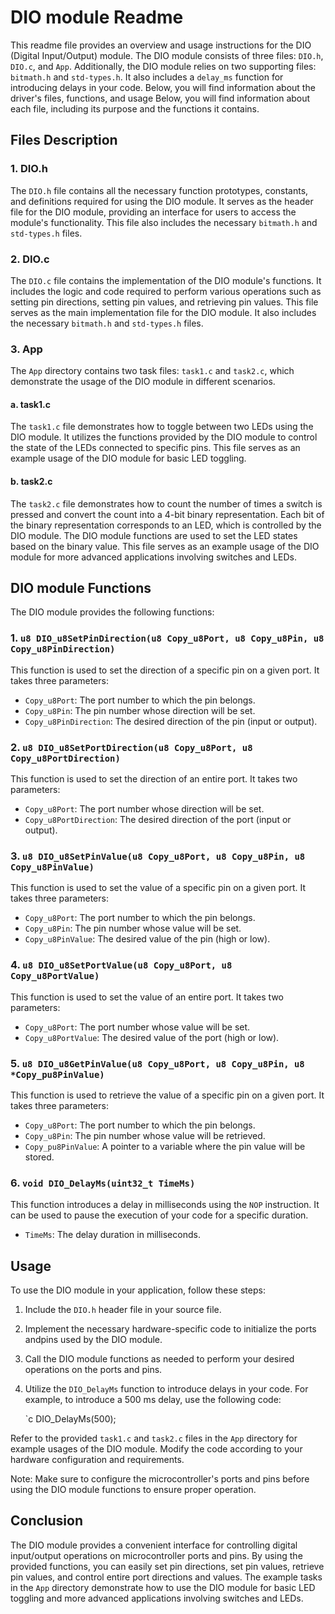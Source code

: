# DIO module Readme

This readme file provides an overview and usage instructions for the DIO (Digital Input/Output) module. The DIO module consists of three files: `DIO.h`, `DIO.c`, and `App`. Additionally, the DIO module relies on two supporting files: `bitmath.h` and `std-types.h`. It also includes a `delay_ms` function for introducing delays in your code. Below, you will find information about the driver's files, functions, and usage Below, you will find information about each file, including its purpose and the functions it contains.

## Files Description

### 1. DIO.h

The `DIO.h` file contains all the necessary function prototypes, constants, and definitions required for using the DIO module. It serves as the header file for the DIO module, providing an interface for users to access the module's functionality. This file also includes the necessary `bitmath.h` and `std-types.h` files.

### 2. DIO.c

The `DIO.c` file contains the implementation of the DIO module's functions. It includes the logic and code required to perform various operations such as setting pin directions, setting pin values, and retrieving pin values. This file serves as the main implementation file for the DIO module. It also includes the necessary `bitmath.h` and `std-types.h` files.

### 3. App

The `App` directory contains two task files: `task1.c` and `task2.c`, which demonstrate the usage of the DIO module in different scenarios.

#### a. task1.c

The `task1.c` file demonstrates how to toggle between two LEDs using the DIO module. It utilizes the functions provided by the DIO module to control the state of the LEDs connected to specific pins. This file serves as an example usage of the DIO module for basic LED toggling.

#### b. task2.c

The `task2.c` file demonstrates how to count the number of times a switch is pressed and convert the count into a 4-bit binary representation. Each bit of the binary representation corresponds to an LED, which is controlled by the DIO module. The DIO module functions are used to set the LED states based on the binary value. This file serves as an example usage of the DIO module for more advanced applications involving switches and LEDs.

## DIO module Functions

The DIO module provides the following functions:

### 1. `u8 DIO_u8SetPinDirection(u8 Copy_u8Port, u8 Copy_u8Pin, u8 Copy_u8PinDirection)`

This function is used to set the direction of a specific pin on a given port. It takes three parameters:
- `Copy_u8Port`: The port number to which the pin belongs.
- `Copy_u8Pin`: The pin number whose direction will be set.
- `Copy_u8PinDirection`: The desired direction of the pin (input or output).

### 2. `u8 DIO_u8SetPortDirection(u8 Copy_u8Port, u8 Copy_u8PortDirection)`

This function is used to set the direction of an entire port. It takes two parameters:
- `Copy_u8Port`: The port number whose direction will be set.
- `Copy_u8PortDirection`: The desired direction of the port (input or output).

### 3. `u8 DIO_u8SetPinValue(u8 Copy_u8Port, u8 Copy_u8Pin, u8 Copy_u8PinValue)`

This function is used to set the value of a specific pin on a given port. It takes three parameters:
- `Copy_u8Port`: The port number to which the pin belongs.
- `Copy_u8Pin`: The pin number whose value will be set.
- `Copy_u8PinValue`: The desired value of the pin (high or low).

### 4. `u8 DIO_u8SetPortValue(u8 Copy_u8Port, u8 Copy_u8PortValue)`

This function is used to set the value of an entire port. It takes two parameters:
- `Copy_u8Port`: The port number whose value will be set.
- `Copy_u8PortValue`: The desired value of the port (high or low).

### 5. `u8 DIO_u8GetPinValue(u8 Copy_u8Port, u8 Copy_u8Pin, u8 *Copy_pu8PinValue)`

This function is used to retrieve the value of a specific pin on a given port. It takes three parameters:
- `Copy_u8Port`: The port number to which the pin belongs.
- `Copy_u8Pin`: The pin number whose value will be retrieved.
- `Copy_pu8PinValue`: A pointer to a variable where the pin value will be stored.

### 6. `void DIO_DelayMs(uint32_t TimeMs)`

This function introduces a delay in milliseconds using the `NOP` instruction. It can be used to pause the execution of your code for a specific duration.

- `TimeMs`: The delay duration in milliseconds.

## Usage

To use the DIO module in your application, follow these steps:

1. Include the `DIO.h` header file in your source file.
2. Implement the necessary hardware-specific code to initialize the ports andpins used by the DIO module.
3. Call the DIO module functions as needed to perform your desired operations on the ports and pins.
4. Utilize the `DIO_DelayMs` function to introduce delays in your code. For example, to introduce a 500 ms delay, use the following code:

   `c
   DIO_DelayMs(500);

Refer to the provided `task1.c` and `task2.c` files in the `App` directory for example usages of the DIO module. Modify the code according to your hardware configuration and requirements.

Note: Make sure to configure the microcontroller's ports and pins before using the DIO module functions to ensure proper operation.

## Conclusion

The DIO module provides a convenient interface for controlling digital input/output operations on microcontroller ports and pins. By using the provided functions, you can easily set pin directions, set pin values, retrieve pin values, and control entire port directions and values. The example tasks in the `App` directory demonstrate how to use the DIO module for basic LED toggling and more advanced applications involving switches and LEDs.